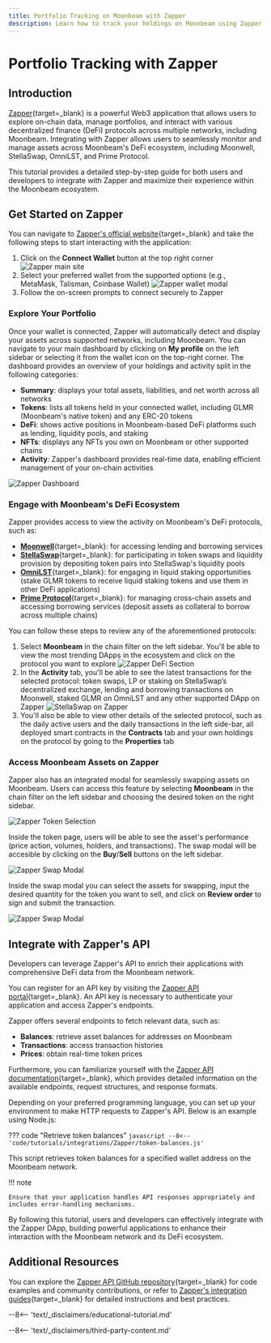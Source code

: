 ```yaml
---
title: Portfolio Tracking on Moonbeam with Zapper
description: Learn how to track your holdings on Moonbeam using Zapper and interact with different DeFi platforms on the Moonbeam Ecosystem.
---
```


# Portfolio Tracking with Zapper

## Introduction

[Zapper](https://zapper.xyz){target=\_blank} is a powerful Web3 application that allows users to explore on-chain data, manage portfolios, and interact with various decentralized finance (DeFi) protocols across multiple networks, including Moonbeam. Integrating with Zapper allows users to seamlessly monitor and manage assets across Moonbeam's DeFi ecosystem, including Moonwell, StellaSwap, OmniLST, and Prime Protocol.

This tutorial provides a detailed step-by-step guide for both users and developers to integrate with Zapper and maximize their experience within the Moonbeam ecosystem.

## Get Started on Zapper

You can navigate to [Zapper's official website](https://zapper.xyz){target=\_blank} and take the following steps to start interacting with the application:

1. Click on the **Connect Wallet** button at the top right corner
![Zapper main site](/images/tutorials/integrations/Zapper/zapper-1.webp)
2. Select your preferred wallet from the supported options (e.g., MetaMask, Talisman, Coinbase Wallet)
![Zapper wallet modal](/images/tutorials/integrations/Zapper/zapper-2.webp)
3. Follow the on-screen prompts to connect securely to Zapper

### Explore Your Portfolio

Once your wallet is connected, Zapper will automatically detect and display your assets across supported networks, including Moonbeam. You can navigate to your main dashboard by clicking on **My profile** on the left sidebar or selecting it from the wallet icon on the top-right corner. The dashboard provides an overview of your holdings and activity split in the following categories:

- **Summary**: displays your total assets, liabilities, and net worth across all networks
- **Tokens**: lists all tokens held in your connected wallet, including GLMR (Moonbeam's native token) and any ERC-20 tokens
- **DeFi**: shows active positions in Moonbeam-based DeFi platforms such as lending, liquidity pools, and staking
- **NFTs**: displays any NFTs you own on Moonbeam or other supported chains
- **Activity**: Zapper's dashboard provides real-time data, enabling efficient management of your on-chain activities

![Zapper Dashboard](/images/tutorials/integrations/Zapper/zapper-3.webp)

### Engage with Moonbeam's DeFi Ecosystem

Zapper provides access to view the activity on Moonbeam's DeFi protocols, such as:

- [**Moonwell**](https://moonwell.fi/){target=\_blank}: for accessing lending and borrowing services
- [**StellaSwap**](https://app.stellaswap.com/exchange/swap){target=\_blank}: for participating in token swaps and liquidity provision by depositing token pairs into StellaSwap's liquidity pools
- [**OmniLST**](https://omni.ls/){target=\_blank}: for engaging in liquid staking opportunities (stake GLMR tokens to receive liquid staking tokens and use them in other DeFi applications)
- [**Prime Protocol**](https://www.primeprotocol.xyz/){target=\_blank}: for managing cross-chain assets and accessing borrowing services (deposit assets as collateral to borrow across multiple chains)

You can follow these steps to review any of the aforementioned protocols:

1. Select **Moonbeam** in the chain filter on the left sidebar. You'll be able to view the most trending DApps in the ecosystem and click on the protocol you want to explore 
![Zapper DeFi Section](/images/tutorials/integrations/Zapper/zapper-4.webp)
2. In the **Activity** tab, you'll be able to see the latest transactions for the selected protocol: token swaps, LP or staking on StellaSwap’s decentralized exchange, lending and borrowing transactions on Moonwell, staked GLMR on OmniLST and any other supported DApp on Zapper
![StellaSwap on Zapper](/images/tutorials/integrations/Zapper/zapper-5.webp)
3. You'll also be able to view other details of the selected protocol, such as the daily active users and the daily transactions in the left side-bar, all deployed smart contracts in the **Contracts** tab and your own holdings on the protocol by going to the **Properties** tab


### Access Moonbeam Assets on Zapper

Zapper also has an integrated modal for seamlessly swapping assets on Moonbeam. Users can access this feature by selecting **Moonbeam** in the chain filter on the left sidebar and choosing the desired token on the right sidebar.

![Zapper Token Selection](/images/tutorials/integrations/Zapper/zapper-6.webp)

Inside the token page, users will be able to see the asset's performance (price action, volumes, holders, and transactions). The swap modal will be accesible by clicking on the **Buy**/**Sell** buttons on the left sidebar. 

![Zapper Swap Modal](/images/tutorials/integrations/Zapper/zapper-7.webp)

Inside the swap modal you can select the assets for swapping, input the desired quantity for the token you want to sell, and click on **Review order** to sign and submit the transaction.

![Zapper Swap Modal](/images/tutorials/integrations/Zapper/zapper-8.webp)

## Integrate with Zapper's API

Developers can leverage Zapper's API to enrich their applications with comprehensive DeFi data from the Moonbeam network.

You can register for an API key by visiting the [Zapper API portal](https://protocol.zapper.xyz){target=\_blank}. An API key is necessary to authenticate your application and access Zapper's endpoints. 

Zapper offers several endpoints to fetch relevant data, such as:

- **Balances**: retrieve asset balances for addresses on Moonbeam
- **Transactions**: access transaction histories
- **Prices**: obtain real-time token prices

Furthermore, you can familiarize yourself with the [Zapper API documentation](https://protocol.zapper.xyz/docs/api){target=\_blank}, which provides detailed information on the available endpoints, request structures, and response formats.

Depending on your preferred programming language, you can set up your environment to make HTTP requests to Zapper's API. Below is an example using Node.js:

??? code "Retrieve token balances"
    ```javascript
    --8<-- 'code/tutorials/integrations/Zapper/token-balances.js'
    ```

This script retrieves token balances for a specified wallet address on the Moonbeam network.


!!! note 

	Ensure that your application handles API responses appropriately and includes error-handling mechanisms.


By following this tutorial, users and developers can effectively integrate with the Zapper DApp, building powerful applications to enhance their interaction with the Moonbeam network and its DeFi ecosystem. 

## Additional Resources

You can explore the [Zapper API GitHub repository](https://github.com/Zapper-fi/Docs){target=\_blank} for code examples and community contributions, or refer to [Zapper's integration guides](https://zapper.gitbook.io/integrations){target=\_blank} for detailed instructions and best practices.

--8<-- 'text/_disclaimers/educational-tutorial.md'

--8<-- 'text/_disclaimers/third-party-content.md'
